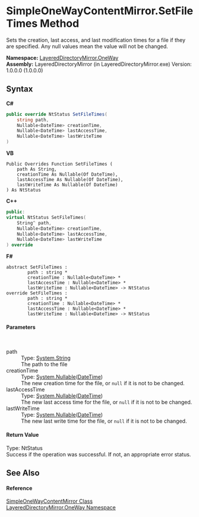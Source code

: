 # SimpleOneWayContentMirror.SetFileTimes Method 
 

Sets the creation, last access, and last modification times for a file if they are specified. Any null values mean the value will not be changed.

**Namespace:**&nbsp;<a href="d6b0b765-6849-cc2a-e275-85cc710ffc2c">LayeredDirectoryMirror.OneWay</a><br />**Assembly:**&nbsp;LayeredDirectoryMirror (in LayeredDirectoryMirror.exe) Version: 1.0.0.0 (1.0.0.0)

## Syntax

**C#**<br />
``` C#
public override NtStatus SetFileTimes(
	string path,
	Nullable<DateTime> creationTime,
	Nullable<DateTime> lastAccessTime,
	Nullable<DateTime> lastWriteTime
)
```

**VB**<br />
``` VB
Public Overrides Function SetFileTimes ( 
	path As String,
	creationTime As Nullable(Of DateTime),
	lastAccessTime As Nullable(Of DateTime),
	lastWriteTime As Nullable(Of DateTime)
) As NtStatus
```

**C++**<br />
``` C++
public:
virtual NtStatus SetFileTimes(
	String^ path, 
	Nullable<DateTime> creationTime, 
	Nullable<DateTime> lastAccessTime, 
	Nullable<DateTime> lastWriteTime
) override
```

**F#**<br />
``` F#
abstract SetFileTimes : 
        path : string * 
        creationTime : Nullable<DateTime> * 
        lastAccessTime : Nullable<DateTime> * 
        lastWriteTime : Nullable<DateTime> -> NtStatus 
override SetFileTimes : 
        path : string * 
        creationTime : Nullable<DateTime> * 
        lastAccessTime : Nullable<DateTime> * 
        lastWriteTime : Nullable<DateTime> -> NtStatus 
```


#### Parameters
&nbsp;<dl><dt>path</dt><dd>Type: <a href="http://msdn2.microsoft.com/en-us/library/s1wwdcbf" target="_blank">System.String</a><br />The path to the file</dd><dt>creationTime</dt><dd>Type: <a href="http://msdn2.microsoft.com/en-us/library/b3h38hb0" target="_blank">System.Nullable</a>(<a href="http://msdn2.microsoft.com/en-us/library/03ybds8y" target="_blank">DateTime</a>)<br />The new creation time for the file, or `null` if it is not to be changed.</dd><dt>lastAccessTime</dt><dd>Type: <a href="http://msdn2.microsoft.com/en-us/library/b3h38hb0" target="_blank">System.Nullable</a>(<a href="http://msdn2.microsoft.com/en-us/library/03ybds8y" target="_blank">DateTime</a>)<br />The new last access time for the file, or `null` if it is not to be changed.</dd><dt>lastWriteTime</dt><dd>Type: <a href="http://msdn2.microsoft.com/en-us/library/b3h38hb0" target="_blank">System.Nullable</a>(<a href="http://msdn2.microsoft.com/en-us/library/03ybds8y" target="_blank">DateTime</a>)<br />The new last write time for the file, or `null` if it is not to be changed.</dd></dl>

#### Return Value
Type: NtStatus<br />Success if the operation was successful. If not, an appropriate error status.

## See Also


#### Reference
<a href="907d05b7-f0cb-9f1f-5ebf-526ad7f4853d">SimpleOneWayContentMirror Class</a><br /><a href="d6b0b765-6849-cc2a-e275-85cc710ffc2c">LayeredDirectoryMirror.OneWay Namespace</a><br />